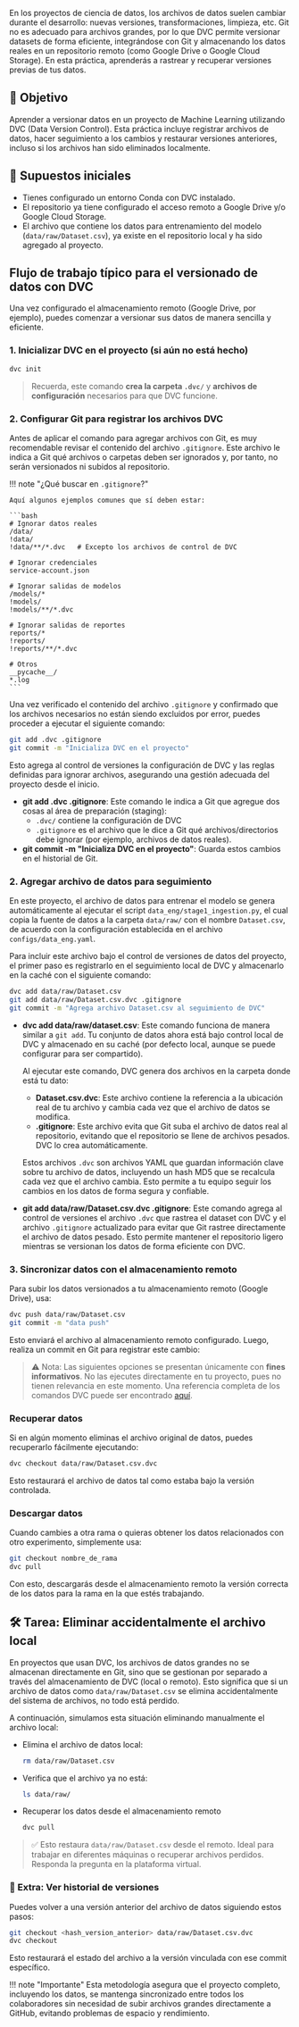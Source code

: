En los proyectos de ciencia de datos, los archivos de datos suelen cambiar durante el desarrollo: nuevas versiones, transformaciones, limpieza, etc. Git no es adecuado para archivos grandes, por lo que DVC permite versionar datasets de forma eficiente, integrándose con Git y almacenando los datos reales en un repositorio remoto (como Google Drive o Google Cloud Storage). En esta práctica, aprenderás a rastrear y recuperar versiones previas de tus datos.

## 🎯 Objetivo

Aprender a versionar datos en un proyecto de Machine Learning utilizando DVC (Data Version Control). Esta práctica incluye registrar archivos de datos, hacer seguimiento a los cambios y restaurar versiones anteriores, incluso si los archivos han sido eliminados localmente. 

## 📁 Supuestos iniciales

- Tienes configurado un entorno Conda con DVC instalado.
- El repositorio ya tiene configurado el acceso remoto a Google Drive y/o Google Cloud Storage.
- El archivo que contiene los datos para entrenamiento del modelo (`data/raw/Dataset.csv`), ya existe en el repositorio local y ha sido agregado al proyecto.

## Flujo de trabajo típico para el versionado de datos con DVC
Una vez configurado el almacenamiento remoto (Google Drive, por ejemplo), puedes comenzar a versionar sus datos de manera sencilla y eficiente.

### 1. Inicializar DVC en el proyecto (si aún no está hecho)
```bash
dvc init
```

> Recuerda, este comando **crea la carpeta `.dvc/`** y **archivos de configuración** necesarios para que DVC funcione. 

### 2. Configurar Git para registrar los archivos DVC
Antes de aplicar el comando para agregar archivos con Git, es muy recomendable revisar el contenido del archivo `.gitignore`. Este archivo le indica a Git qué archivos o carpetas deben ser ignorados y, por tanto, no serán versionados ni subidos al repositorio.

!!! note "¿Qué buscar en `.gitignore`?"

    Aquí algunos ejemplos comunes que sí deben estar:

    ```bash
    # Ignorar datos reales
    /data/
    !data/
    !data/**/*.dvc   # Excepto los archivos de control de DVC

    # Ignorar credenciales
    service-account.json

    # Ignorar salidas de modelos
    /models/*
    !models/
    !models/**/*.dvc

    # Ignorar salidas de reportes
    reports/*
    !reports/
    !reports/**/*.dvc

    # Otros
    __pycache__/
    *.log
    ```
Una vez verificado el contenido del archivo `.gitignore` y confirmado que los archivos necesarios no están siendo excluidos por error, puedes proceder a ejecutar el siguiente comando:

```bash
git add .dvc .gitignore
git commit -m "Inicializa DVC en el proyecto"
```

Esto agrega al control de versiones la configuración de DVC y las reglas definidas para ignorar archivos, asegurando una gestión adecuada del proyecto desde el inicio.

- **git add .dvc .gitignore**: Este comando le indica a Git que agregue dos cosas al área de preparación (staging):
    - `.dvc/` contiene la configuración de DVC 
    - `.gitignore` es el archivo que le dice a Git qué archivos/directorios debe ignorar (por ejemplo, archivos de datos reales).
- **git commit -m "Inicializa DVC en el proyecto"**: Guarda estos cambios en el historial de Git.

### 2. Agregar archivo de datos para seguimiento
En este proyecto, el archivo de datos para entrenar el modelo se genera automáticamente al ejecutar el script `data_eng/stage1_ingestion.py`, el cual copia la fuente de datos a la carpeta `data/raw/` con el nombre `Dataset.csv`, de acuerdo con la configuración establecida en el archivo `configs/data_eng.yaml`.

Para incluir este archivo bajo el control de versiones de datos del proyecto, el primer paso es registrarlo en el seguimiento local de DVC y almacenarlo en la caché con el siguiente comando:

```bash
dvc add data/raw/Dataset.csv
git add data/raw/Dataset.csv.dvc .gitignore
git commit -m "Agrega archivo Dataset.csv al seguimiento de DVC"
```

- **dvc add data/raw/dataset.csv**: Este comando funciona de manera similar a `git add`. Tu conjunto de datos ahora está bajo control local de DVC y almacenado en su caché (por defecto local, aunque se puede configurar para ser compartido).

    Al ejecutar este comando, DVC genera dos archivos en la carpeta donde está tu dato:

    - **Dataset.csv.dvc**: Este archivo contiene la referencia a la ubicación real de tu archivo y cambia cada vez que el archivo de datos se modifica.
    - **.gitignore**: Este archivo evita que Git suba el archivo de datos real al repositorio, evitando que el repositorio se llene de archivos pesados. DVC lo crea automáticamente.

    Estos archivos `.dvc` son archivos YAML que guardan información clave sobre tu archivo de datos, incluyendo un hash MD5 que se recalcula cada vez que el archivo cambia. Esto permite a tu equipo seguir los cambios en los datos de forma segura y confiable.

- **git add data/raw/Dataset.csv.dvc .gitignore**: Este comando agrega al control de versiones el archivo `.dvc` que rastrea el dataset con DVC y el archivo `.gitignore` actualizado para evitar que Git rastree directamente el archivo de datos pesado.
Esto permite mantener el repositorio ligero mientras se versionan los datos de forma eficiente con DVC.

### 3. Sincronizar datos con el almacenamiento remoto
Para subir los datos versionados a tu almacenamiento remoto (Google Drive), usa:

```bash
dvc push data/raw/Dataset.csv
git commit -m "data push"
```

Esto enviará el archivo al almacenamiento remoto configurado. Luego, realiza un commit en Git para registrar este cambio:

>⚠️ Nota: Las siguientes opciones se presentan únicamente con **fines informativos**. No las ejecutes directamente en tu proyecto, pues no tienen relevancia en este momento. Una referencia completa de los comandos DVC puede ser encontrado [aquí](https://dvc.org/doc/command-reference).

### Recuperar datos
Si en algún momento eliminas el archivo original de datos, puedes recuperarlo fácilmente ejecutando:

```bash
dvc checkout data/raw/Dataset.csv.dvc
```

Esto restaurará el archivo de datos tal como estaba bajo la versión controlada.

### Descargar datos
Cuando cambies a otra rama o quieras obtener los datos relacionados con otro experimento, simplemente usa:

```bash
git checkout nombre_de_rama
dvc pull
```

Con esto, descargarás desde el almacenamiento remoto la versión correcta de los datos para la rama en la que estés trabajando.

## 🛠️ Tarea: Eliminar accidentalmente el archivo local

En proyectos que usan DVC, los archivos de datos grandes no se almacenan directamente en Git, sino que se gestionan por separado a través del almacenamiento de DVC (local o remoto). Esto significa que si un archivo de datos como `data/raw/Dataset.csv` se elimina accidentalmente del sistema de archivos, no todo está perdido.

A continuación, simulamos esta situación eliminando manualmente el archivo local:

- Elimina el archivo de datos local:
    
    ```bash
    rm data/raw/Dataset.csv
    ```

- Verifica que el archivo ya no está:

    ```bash
    ls data/raw/
    ```

- Recuperar los datos desde el almacenamiento remoto

    ```bash
    dvc pull
    ```

>✅ Esto restaura `data/raw/Dataset.csv` desde el remoto. Ideal para trabajar en diferentes máquinas o recuperar archivos perdidos. Responda la pregunta en la plataforma virtual.

### 📌 Extra: Ver historial de versiones

Puedes volver a una versión anterior del archivo de datos siguiendo estos pasos:

```bash
git checkout <hash_version_anterior> data/raw/Dataset.csv.dvc
dvc checkout
```
Esto restaurará el estado del archivo a la versión vinculada con ese commit específico.

!!! note "Importante"
    Esta metodología asegura que el proyecto completo, incluyendo los datos, se mantenga sincronizado entre todos los colaboradores sin necesidad de subir archivos grandes directamente a GitHub, evitando problemas de espacio y rendimiento.